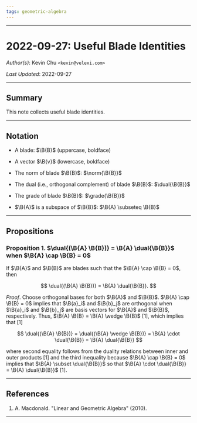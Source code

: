 ```yaml
---
tags: geometric-algebra
---
```


--------------------------------------------------------------------------------------------

2022-09-27: Useful Blade Identities
===================================

_Author(s)_: Kevin Chu `<kevin@velexi.com>`

_Last Updated_: 2022-09-27

--------------------------------------------------------------------------------------------
## Summary

This note collects useful blade identities.

--------------------------------------------------------------------------------------------
## Notation

* $\newcommand{\B}[1]{\mathbf{#1}}$
  A blade: $\B{B}$ (uppercase, boldface)

* A vector $\B{v}$ (lowercase, boldface)

* $\newcommand{\norm}[1]{\vert{#1}\vert}$
  The norm of blade $\B{B}$: $\norm{\B{B}}$

* $\newcommand{\dual}[1]{{#1}^*}$
  The dual (i.e., orthogonal complement) of blade $\B{B}$: $\dual{\B{B}}$

* $\newcommand{\grade}[1]{\operatorname{grade}\left({#1}\right)}$
  The grade of blade $\B{B}$: $\grade{\B{B}}$

* $\B{A}$ is a subspace of $\B{B}$: $\B{A} \subseteq \B{B}$

--------------------------------------------------------------------------------------------
## Propositions

### Proposition 1. $\dual{(\B{A} \B{B})} = \B{A} \dual{\B{B}}$ when $\B{A} \cap \B{B} = 0$

If $\B{A}$ and $\B{B}$ are blades such that the $\B{A} \cap \B{B} = 0$, then

$$
\dual{(\B{A} \B{B})} = \B{A} \dual{\B{B}}.
$$

_Proof_. Choose orthogonal bases for both $\B{A}$ and $\B{B}$. $\B{A} \cap \B{B} = 0$
implies that $\B{a}_i$ and $\B{b}_j$ are orthogonal when $\B{a}_i$ and $\B{b}_j$ are basis
vectors for $\B{A}$ and $\B{B}$, respectively. Thus, $\B{A} \B{B} = \B{A} \wedge \B{B}$ [1],
which implies that [1]

$$
\dual{(\B{A} \B{B})}
= \dual{(\B{A} \wedge \B{B})}
= \B{A} \cdot \dual{\B{B}}
= \B{A} \dual{\B{B}}
$$

where second equality follows from the duality relations between inner and outer products
[1] and the third inequality because $\B{A} \cap \B{B} = 0$ implies that
$\B{A} \subset \dual{\B{B}}$ so that $\B{A} \cdot \dual{\B{B}} = \B{A} \dual{\B{B}}$ [1].

--------------------------------------------------------------------------------------------
## References

1. A. Macdonald. "Linear and Geometric Algebra" (2010).

--------------------------------------------------------------------------------------------
